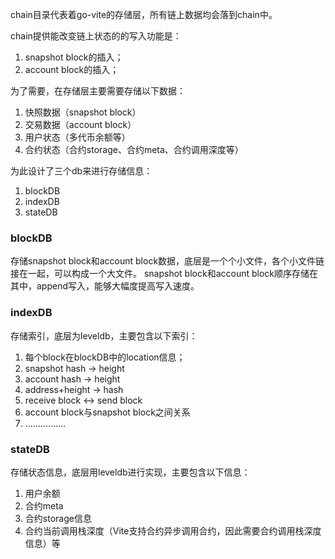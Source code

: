 
chain目录代表着go-vite的存储层，所有链上数据均会落到chain中。

chain提供能改变链上状态的的写入功能是：
1. snapshot block的插入；
2. account block的插入；

为了需要，在存储层主要需要存储以下数据：

1. 快照数据（snapshot block）
2. 交易数据（account block）
3. 用户状态（多代币余额等）
4. 合约状态（合约storage、合约meta、合约调用深度等）

为此设计了三个db来进行存储信息：
1. blockDB  
2. indexDB
3. stateDB


### blockDB

存储snapshot block和account block数据，底层是一个个小文件，各个小文件链接在一起，可以构成一个大文件。
snapshot block和account block顺序存储在其中，append写入，能够大幅度提高写入速度。

### indexDB
存储索引，底层为leveldb，主要包含以下索引：
1. 每个block在blockDB中的location信息；
2. snapshot hash -> height
3. account hash -> height
4. address+height -> hash
5. receive block <-> send block
6. account block与snapshot block之间关系
7. ................

### stateDB

存储状态信息，底层用leveldb进行实现，主要包含以下信息：
1. 用户余额
2. 合约meta
3. 合约storage信息
4. 合约当前调用栈深度（Vite支持合约异步调用合约，因此需要合约调用栈深度信息）等

